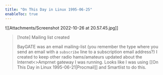 ```yaml
---
title: "On This Day in Linux 1995-06-25"
enableToc: true
---
```

![[Attachments/Screenshot 2022-10-26 at 20.57.45.jpg]]
>[!note] Mailing list created
>
>BayGATE was an email mailing-list (you remember the type where you send an email with a `subscribe` line to a subscription email address?) I created to keep other radio hams/amateurs updated about the Internet<>Amprnet gateway I was running. Looks like I was using [[On This Day in Linux 1995-06-21|Procmail]] and Smartlist to do this.